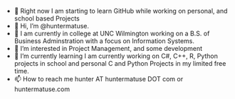 - 🧠 Right now I am starting to learn GitHub while working on personal, and school based Projects
- 👋 Hi, I’m @huntermatuse.
- 👾 I am currently in college at UNC Wilmington working on a B.S. of Business Adminstration with a focus on Information Systems.
- 👀 I’m interested in Project Management, and some development
- 🌱 I’m currently learning I am currently working on C#, C++, R, Python projects in school and personal C and Python Projects in my limited free time. 
- 📫 How to reach me hunter AT huntermatuse DOT com or huntermatuse.com


<!---
huntermatuse/huntermatuse is a ✨ special ✨ repository because its `README.md` (this file) appears on your GitHub profile.
You can click the Preview link to take a look at your changes.

- 💞️ I’m looking to collaborate on
--->
